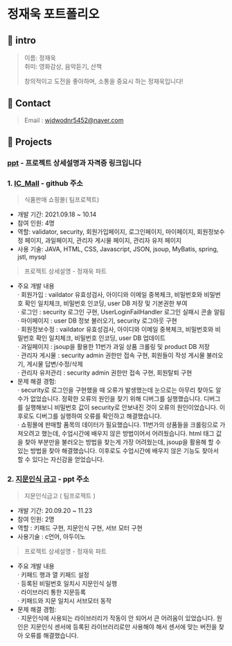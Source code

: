 # 정재욱 포트폴리오
## :paperclip: intro
> 이름: 정재욱 <br>
> 취미: 영화감상, 음악듣기, 산책
> 
> 창의적이고 도전을 좋아하며, 소통을 중요시 하는 정재욱입니다!

## :paperclip: Contact
> Email : wjdwodnr5452@naver.com <br>

## :paperclip: Projects
### [ppt](https://docs.google.com/presentation/d/1OUPjWtLxqfLtzvV6dX-n_HPhOrjQtTvTi7220vNqsxE/edit?usp=sharing) - 프로젝트 상세설명과 자격증 링크입니다
### 1. [IC_Mall](https://github.com/RowenKim/ICTeam.git) - github 주소

> 식품판매 쇼핑몰( 팀프로젝트)
* 개발 기간: 2021.09.18 ~ 10.14
* 참여 인원: 4명
* 역할: validator, security, 회원가입페이지, 로그인페이지, 마이페이지, 회원정보수정 페이지, 과일페이지, 관리자 게시물 페이지, 관리자 유저 페이지
* 사용 기술: JAVA, HTML, CSS, Javascript, JSON, jsoup, MyBatis, spring, jstl, mysql

> 프로젝트 상세설명 - 정재욱 파트 <br>
* 주요 개발 내용 <br>
· 회원가입 : vaildator 유효성검사, 아이디와 이메일 중복체크, 비밀번호와 비밀번호 확인 일치체크, 비밀번호 인코딩, user DB 저장 및 기본권한 부여 <br>
· 로그인 : security 로그인 구현, UserLoginFailHandler 로그인 실패시 콘솔 알림 <br>
· 마이페이지 : user DB 정보 불러오기, security 로그아웃 구현 <br>
· 회원정보수정 : vaildator 유효성검사, 아이디와 이메일 중복체크, 비밀번호와 비밀번호 확인 일치체크, 비밀번호 인코딩, user DB 업데이트 <br>
· 과일페이지 : jsoup을 활용한 11번가 과일 상품 크롤링 및 product DB 저장 <br>
· 관리자 게시물 : security admin 권한만 접속 구현, 회원들이 작성 게시물 불러오기, 게시물 답변/수정/삭제 <br>
· 관리자 유저관리 : security admin 권한만 접속 구현, 회원탈퇴 구현<br>
* 문제 해결 경험:<br>
· security로 로그인을 구현했을 때 오류가 발생했는데 눈으로는 아무리 찾아도 알 수가 없었습니다. 정확한 오류의 원인을 찾기 위해 디버그를 실행했습니다. 디버그를 실행해보니 비밀번호 값이 security로 안보내진 것이 오류의 원인이었습니다. 이후로도 디버그를 실행하여 오류를 확인하고 해결했습니다. <br>
· 쇼핑몰에 판매할 품목의 데이터가 필요했습니다. 11번가의 상품들을 크롤링으로 가져오려고 했는데, 수업시간에 배우지 않은 방법이어서 어려웠습니다.
html 태그 값을 찾아 부분만을 불러오는 방법을 찾는게 가장 어려웠는데, jsoup을 활용해 할 수 있는 방법을 찾아 해결했습니다. 
이후로도 수업시간에 배우지 않은 기능도 찾아서 할 수 있다는 자신감을 얻었습니다.

### 2. [지문인식 금고](https://docs.google.com/presentation/d/1OUPjWtLxqfLtzvV6dX-n_HPhOrjQtTvTi7220vNqsxE/edit?usp=sharing) - ppt 주소
> 지문인식금고 ( 팀프로젝트 )
* 개발 기간: 20.09.20 ~ 11.23
* 참여 인원: 2명
* 역할 : 키패드 구현, 지문인식 구현, 서브 모터 구현
* 사용기술 : c언어, 아두이노
> 프로젝트 상세설명 - 정재욱 파트 <br>
* 주요 개발 내용 <br>
· 키패드 행과 열 키패드 설정 <br>
· 등록된 비밀번호 일치시 지문인식 실행 <br>
· 라이브러리 통한 지문등록 <br>
· 키패드와 지문 일치시 서브모터 동작 <br>
* 문제 해결 경험:<br>
· 지문인식에 사용되는 라이브러리가 작동이 안 되어서 큰 어려움이 있었습니다. 원인은 지문인식 센서에 등록된 라이브러리로만 사용해야 해서 센서에 맞는 버전을 찾아 오류를 해결했습니다. <br>

